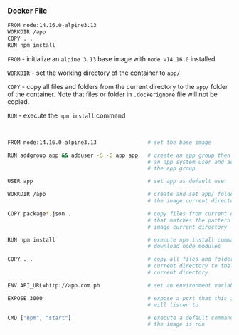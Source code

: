 ### Docker File

```sh
FROM node:14.16.0-alpine3.13
WORKDIR /app
COPY . .
RUN npm install

```

`FROM` - initialize an `alpine 3.13` base image with `node v14.16.0` installed

`WORKDIR` - set the working directory of the container to `app/`

`COPY` - copy all files and folders from the current directory to the `app/` folder of the container. Note that files or folder in `.dockerignore` file will not be copied.

`RUN` - execute the `npm install` command

<br>

```sh
FROM node:14.16.0-alpine3.13                # set the base image

RUN addgroup app && adduser -S -G app app   # create an app group then create
                                            # an app system user and add it to
                                            # the app group

USER app                                    # set app as default user

WORKDIR /app                                # create and set app/ folder as the
                                            # the image current directory

COPY package*.json .                        # copy files from current directory
                                            # that matches the pattern to the
                                            # image current directory

RUN npm install                             # execute npm install command to
                                            # download node modules

COPY . .                                    # copy all files and folders from
                                            # current directory to the image
                                            # current directory

ENV API_URL=http://app.com.ph               # set an environment variable

EXPOSE 3000                                 # expose a port that this image
                                            # will listen to

CMD ["npm", "start"]                        # execute a default command when
                                            # the image is run
```
